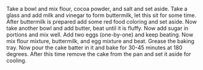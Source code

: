 Take a bowl and mix flour, cocoa powder, and salt and set aside.
Take a glass and add milk and vinegar to form buttermilk, let this sit for some time. After buttermilk is prepared add some red food coloring and set aside.
Now take another bowl and add butter, beat until it is fluffy. Now add sugar in portions and mix well.
Add two eggs (one-by-one) and keep beating.
Now mix flour mixture, buttermilk, and egg mixture and beat.
Grease the baking tray.
Now pour the cake batter in it and bake for 30-45 minutes at 180 degrees.
After this time remove the cake from the pan and set it aside for cooling.
